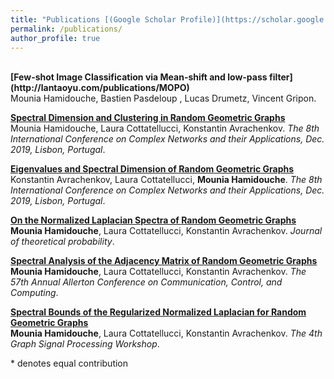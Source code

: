 ```yaml
---
title: "Publications [(Google Scholar Profile)](https://scholar.google.com/citations?user=mMEdVfoAAAAJ&hl=en)"
permalink: /publications/
author_profile: true
---
```

<br>
<b>[Few-shot Image Classification via Mean-shift and low-pass filter](http://lantaoyu.com/publications/MOPO)</b> <br> 
</b>Mounia Hamidouche</b>, Bastien Pasdeloup , Lucas Drumetz, Vincent Gripon.

<b>[Spectral Dimension and Clustering in Random Geometric Graphs](http://lantaoyu.com/publications/fEBM)</b> <br> 
</b>Mounia Hamidouche</b>, Laura Cottatellucci, Konstantin Avrachenkov.
<i>The 8th International Conference on Complex Networks and their Applications,  Dec. 2019, Lisbon, Portugal</i>. 

<b>[Eigenvalues and Spectral Dimension of Random Geometric Graphs](http://lantaoyu.com/publications/VBDA)</b> <br> 
 Konstantin Avrachenkov,  Laura Cottatellucci, <b>Mounia Hamidouche</b>.
<i>The 8th International Conference on Complex Networks and their Applications,  Dec. 2019, Lisbon, Portugal</i>.

<b>[On the Normalized Laplacian Spectra of Random Geometric Graphs](http://lantaoyu.com/publications/TextDR)</b> <br> 
<b>Mounia Hamidouche</b>, Laura Cottatellucci, Konstantin Avrachenkov.
<i>Journal of theoretical probability</i>.

<b>[Spectral Analysis of the Adjacency Matrix of Random Geometric Graphs](http://lantaoyu.com/publications/IABF)</b> <br> 
<b>Mounia Hamidouche</b>, Laura Cottatellucci, Konstantin Avrachenkov.
<i>The 57th Annual Allerton Conference on Communication, Control, and Computing</i>.

<b>[Spectral Bounds of the Regularized Normalized Laplacian for Random Geometric Graphs](http://lantaoyu.com/publications/MetaIRL)</b> <br> 
<b>Mounia Hamidouche</b>, Laura Cottatellucci, Konstantin Avrachenkov.
<i>The 4th Graph Signal Processing Workshop</i>.



\* denotes equal contribution
